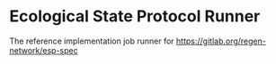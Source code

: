 # Ecological State Protocol Runner

The reference implementation job runner for https://gitlab.org/regen-network/esp-spec
